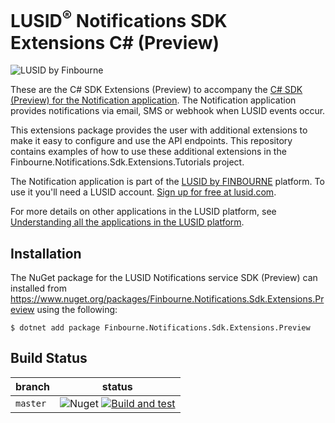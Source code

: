 # LUSID<sup>®</sup> Notifications SDK Extensions C# (Preview)
![LUSID by Finbourne](https://content.finbourne.com/LUSID_repo.png)

These are the C# SDK Extensions (Preview) to accompany the [C# SDK (Preview) for the Notification application](https://github.com/finbourne/finbourne-notifications-sdk-csharp). The Notification application provides notifications via email, SMS or webhook when LUSID events occur.

This extensions package provides the user with additional extensions to make it easy to configure and use the API endpoints. This repository contains examples of how to use these additional extensions in the Finbourne.Notifications.Sdk.Extensions.Tutorials project.

The Notification application is part of the [LUSID by FINBOURNE](https://www.finbourne.com/lusid-technology) platform. To use it you'll need a LUSID account. [Sign up for free at lusid.com](https://www.lusid.com/app/signup).

For more details on other applications in the LUSID platform, see [Understanding all the applications in the LUSID platform](https://support.lusid.com/knowledgebase/article/KA-01787/en-us).

## Installation

The NuGet package for the LUSID Notifications service SDK (Preview) can installed from https://www.nuget.org/packages/Finbourne.Notifications.Sdk.Extensions.Preview using the following:

```
$ dotnet add package Finbourne.Notifications.Sdk.Extensions.Preview
```

## Build Status 

| branch | status |
| --- | --- |
| `master` | ![Nuget](https://img.shields.io/nuget/v/Finbourne.Notifications.Sdk.Extensions.Preview?color=blue) [![Build and test](https://github.com/finbourne/notifications-sdk-extensions-csharp-preview/actions/workflows/build-and-test.yaml/badge.svg)](https://github.com/finbourne/notifications-sdk-extensions-csharp-preview/actions/workflows/build-and-test.yaml) |